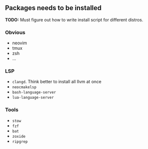 ## Packages needs to be installed

**TODO:** Must figure out how to write install script for different distros.

### Obvious
* neovim
* tmux
* zsh
* ...

### LSP

* `clangd`. Think better to install all llvm at once
* `neocmakelsp`
* `bash-language-server`
* `lua-language-server`

### Tools
* `stow`
* `fzf`
* `bat`
* `zoxide`
* `ripgrep`
